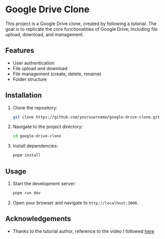 # Google Drive Clone

This project is a Google Drive clone, created by following a tutorial. The goal is to replicate the core functionalities of Google Drive, including file upload, download, and management.

## Features

- User authentication
- File upload and download
- File management (create, delete, rename)
- Folder structure

## Installation

1. Clone the repository:
    ```bash
    git clone https://github.com/yourusername/google-drive-clone.git
    ```
2. Navigate to the project directory:
    ```bash
    cd google-drive-clone
    ```
3. Install dependencies:
    ```bash
    pnpm install
    ```

## Usage

1. Start the development server:
    ```bash
    pnpm run dev
    ```
2. Open your browser and navigate to `http://localhost:3000`.

## Acknowledgements

- Thanks to the tutorial author, reference to the video I followed [here](https://www.youtube.com/watch?v=c-hKSbzooAg&list=WL&index=7&ab_channel=Theo-t3%E2%80%A4gg)
